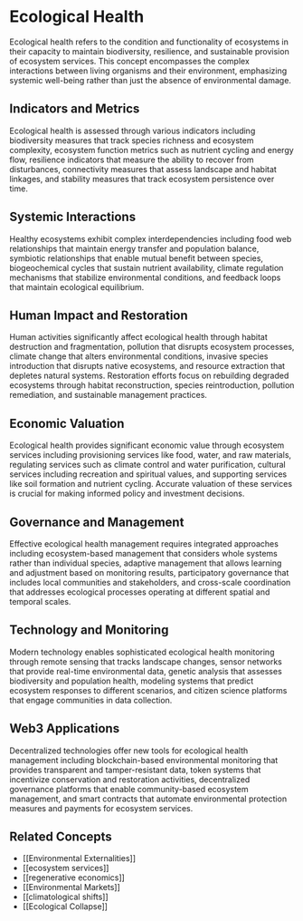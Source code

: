# Ecological Health

Ecological health refers to the condition and functionality of ecosystems in their capacity to maintain biodiversity, resilience, and sustainable provision of ecosystem services. This concept encompasses the complex interactions between living organisms and their environment, emphasizing systemic well-being rather than just the absence of environmental damage.

## Indicators and Metrics

Ecological health is assessed through various indicators including biodiversity measures that track species richness and ecosystem complexity, ecosystem function metrics such as nutrient cycling and energy flow, resilience indicators that measure the ability to recover from disturbances, connectivity measures that assess landscape and habitat linkages, and stability measures that track ecosystem persistence over time.

## Systemic Interactions

Healthy ecosystems exhibit complex interdependencies including food web relationships that maintain energy transfer and population balance, symbiotic relationships that enable mutual benefit between species, biogeochemical cycles that sustain nutrient availability, climate regulation mechanisms that stabilize environmental conditions, and feedback loops that maintain ecological equilibrium.

## Human Impact and Restoration

Human activities significantly affect ecological health through habitat destruction and fragmentation, pollution that disrupts ecosystem processes, climate change that alters environmental conditions, invasive species introduction that disrupts native ecosystems, and resource extraction that depletes natural systems. Restoration efforts focus on rebuilding degraded ecosystems through habitat reconstruction, species reintroduction, pollution remediation, and sustainable management practices.

## Economic Valuation

Ecological health provides significant economic value through ecosystem services including provisioning services like food, water, and raw materials, regulating services such as climate control and water purification, cultural services including recreation and spiritual values, and supporting services like soil formation and nutrient cycling. Accurate valuation of these services is crucial for making informed policy and investment decisions.

## Governance and Management

Effective ecological health management requires integrated approaches including ecosystem-based management that considers whole systems rather than individual species, adaptive management that allows learning and adjustment based on monitoring results, participatory governance that includes local communities and stakeholders, and cross-scale coordination that addresses ecological processes operating at different spatial and temporal scales.

## Technology and Monitoring

Modern technology enables sophisticated ecological health monitoring through remote sensing that tracks landscape changes, sensor networks that provide real-time environmental data, genetic analysis that assesses biodiversity and population health, modeling systems that predict ecosystem responses to different scenarios, and citizen science platforms that engage communities in data collection.

## Web3 Applications

Decentralized technologies offer new tools for ecological health management including blockchain-based environmental monitoring that provides transparent and tamper-resistant data, token systems that incentivize conservation and restoration activities, decentralized governance platforms that enable community-based ecosystem management, and smart contracts that automate environmental protection measures and payments for ecosystem services.

## Related Concepts

- [[Environmental Externalities]]
- [[ecosystem services]]
- [[regenerative economics]]
- [[Environmental Markets]]
- [[climatological shifts]]
- [[Ecological Collapse]]